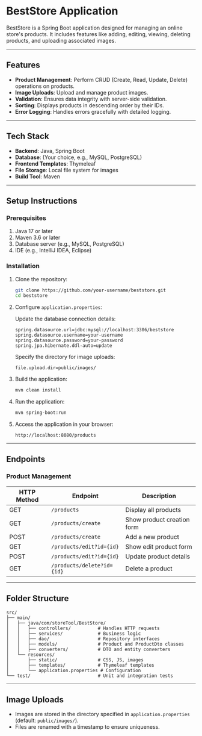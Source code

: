 # **BestStore Application**

BestStore is a Spring Boot application designed for managing an online store's products. It includes features like adding, editing, viewing, deleting products, and uploading associated images.

---

## **Features**

- **Product Management**: Perform CRUD (Create, Read, Update, Delete) operations on products.
- **Image Uploads**: Upload and manage product images.
- **Validation**: Ensures data integrity with server-side validation.
- **Sorting**: Displays products in descending order by their IDs.
- **Error Logging**: Handles errors gracefully with detailed logging.

---

## **Tech Stack**

- **Backend**: Java, Spring Boot
- **Database**: (Your choice, e.g., MySQL, PostgreSQL)
- **Frontend Templates**: Thymeleaf
- **File Storage**: Local file system for images
- **Build Tool**: Maven

---

## **Setup Instructions**

### Prerequisites

1. Java 17 or later
2. Maven 3.6 or later
3. Database server (e.g., MySQL, PostgreSQL)
4. IDE (e.g., IntelliJ IDEA, Eclipse)

### Installation

1. Clone the repository:
   ```bash
   git clone https://github.com/your-username/beststore.git
   cd beststore
   ```

2. Configure `application.properties`:

   Update the database connection details:
   ```properties
   spring.datasource.url=jdbc:mysql://localhost:3306/beststore
   spring.datasource.username=your-username
   spring.datasource.password=your-password
   spring.jpa.hibernate.ddl-auto=update
   ```

   Specify the directory for image uploads:
   ```properties
   file.upload.dir=public/images/
   ```

3. Build the application:
   ```bash
   mvn clean install
   ```

4. Run the application:
   ```bash
   mvn spring-boot:run
   ```

5. Access the application in your browser:
   ```
   http://localhost:8080/products
   ```

---

## **Endpoints**

### **Product Management**

| HTTP Method | Endpoint                 | Description                   |
|-------------|--------------------------|-------------------------------|
| GET         | `/products`             | Display all products          |
| GET         | `/products/create`      | Show product creation form    |
| POST        | `/products/create`      | Add a new product             |
| GET         | `/products/edit?id={id}`| Show edit product form        |
| POST        | `/products/edit?id={id}`| Update product details        |
| GET         | `/products/delete?id={id}` | Delete a product           |

---

## **Folder Structure**

```
src/
├── main/
│   ├── java/com/storeTool/BestStore/
│   │   ├── controllers/          # Handles HTTP requests
│   │   ├── services/             # Business logic
│   │   ├── dao/                  # Repository interfaces
│   │   ├── models/               # Product and ProductDto classes
│   │   ├── converters/           # DTO and entity converters
│   └── resources/
│       ├── static/               # CSS, JS, images
│       ├── templates/            # Thymeleaf templates
│       └── application.properties # Configuration
└── test/                         # Unit and integration tests
```

---

## **Image Uploads**

- Images are stored in the directory specified in `application.properties` (default: `public/images/`).
- Files are renamed with a timestamp to ensure uniqueness.

